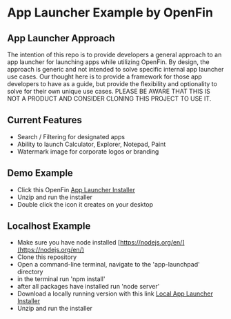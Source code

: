 # App Launcher Example by OpenFin

## App Launcher Approach
The intention of this repo is to provide developers a general approach to an app launcher for launching apps while utilizing OpenFin. By design, the approach is generic and not intended to solve specific internal app launcher use cases. Our thought here is to provide a framework for those app developers to have as a guide, but provide the flexibility and optionality to solve for their own unique use cases. PLEASE BE AWARE THAT THIS IS NOT A PRODUCT AND CONSIDER CLONING THIS PROJECT TO USE IT. 

## Current Features
* Search / Filtering for designated apps
* Ability to launch Calculator, Explorer, Notepad, Paint
* Watermark image for corporate logos or branding

## Demo Example
* Click this OpenFin [App Launcher Installer](https://dl.openfin.co/services/download?fileName=app-launchpad&config=http://openfin.github.io/app-launchpad/app.json)
* Unzip and run the installer
* Double click the icon it creates on your desktop

## Localhost Example
* Make sure you have node installed [https://nodejs.org/en/](https://nodejs.org/en/)
* Clone this repository
* Open a command-line terminal, navigate to the 'app-launchpad' directory
* in the terminal run 'npm install'
* after all packages have installed run 'node server'
* Download a locally running version with this link [Local App Launcher Installer](https://dl.openfin.co/services/download?fileName=app-launchpad-local&config=http://localhost:5000/app_local.json)
* Unzip and run the installer
